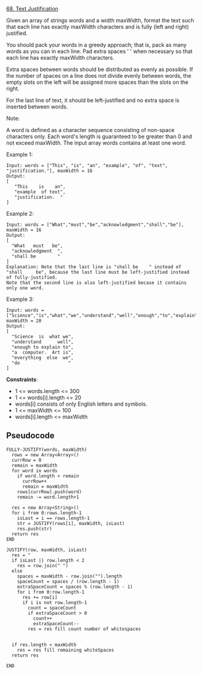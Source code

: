 [68. Text Justification](https://leetcode.com/problems/text-justification/)

Given an array of strings words and a width maxWidth, format the text such that each line has exactly maxWidth characters and is fully (left and right) justified.

You should pack your words in a greedy approach; that is, pack as many words as you can in each line. Pad extra spaces ' ' when necessary so that each line has exactly maxWidth characters.

Extra spaces between words should be distributed as evenly as possible. If the number of spaces on a line does not divide evenly between words, the empty slots on the left will be assigned more spaces than the slots on the right.

For the last line of text, it should be left-justified and no extra space is inserted between words.

Note:

A word is defined as a character sequence consisting of non-space characters only.
Each word's length is guaranteed to be greater than 0 and not exceed maxWidth.
The input array words contains at least one word.

Example 1:

```
Input: words = ["This", "is", "an", "example", "of", "text", "justification."], maxWidth = 16
Output:
[
   "This    is    an",
   "example  of text",
   "justification.  "
]
```

Example 2:

```
Input: words = ["What","must","be","acknowledgment","shall","be"], maxWidth = 16
Output:
[
  "What   must   be",
  "acknowledgment  ",
  "shall be        "
]
Explanation: Note that the last line is "shall be    " instead of "shall     be", because the last line must be left-justified instead of fully-justified.
Note that the second line is also left-justified becase it contains only one word.
```

Example 3:

```
Input: words = ["Science","is","what","we","understand","well","enough","to","explain","to","a","computer.","Art","is","everything","else","we","do"], maxWidth = 20
Output:
[
  "Science  is  what we",
  "understand      well",
  "enough to explain to",
  "a  computer.  Art is",
  "everything  else  we",
  "do                  "
]
```

**Constraints**:

-   1 <= words.length <= 300
-   1 <= words[i].length <= 20
-   words[i] consists of only English letters and symbols.
-   1 <= maxWidth <= 100
-   words[i].length <= maxWidth

## Pseudocode

```
FULLY-JUSTIFY(words, maxWidth)
  rows = new Array<Array>()
  currRow = 0
  remain = maxWidth
  for word in words
    if word.length > remain
      currRow++
      remain = maxWidth
    rows[currRow].push(word)
    remain -= word.length+1

  res = new Array<String>()
  for i from 0:rows.length-1
    isLast = i == rows.length-1
    str = JUSTIFY(rows[i], maxWidth, isLast)
    res.push(str)
  return res
END

JUSTIFY(row, maxWidth, isLast)
  res = "
  if isLast || row.length < 2
    res = row.join(" ")
  else
    spaces = maxWidth - row.join("").length
    spaceCount = spaces / (row.length - 1)
    extraSpaceCount = spaces % (row.length - 1)
    for i from 0:row.length-1
      res += row[i]
      if i is not row.length-1
        count = spaceCount
        if extraSpaceCount > 0
          count++
          extraSpaceCount--
        res = res fill count number of whitespaces


  if res.length < maxWidth
    res = res fill remaining whiteSpaces
  return res

END
```
